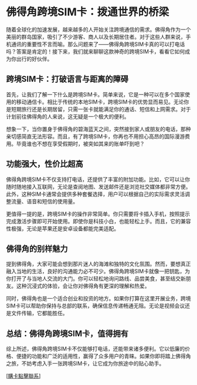 # 佛得角跨境SIM卡：拨通世界的桥梁

随着全球化的加速发展，越来越多的人开始关注跨境通信的需求。佛得角作为一个美丽的群岛国家，吸引了不少游客、商人以及长期居住者。对于这些人群来说，手机通讯的重要性不言而喻。那么问题来了——佛得角跨境SIM卡真的可以打电话吗？答案是肯定的！接下来，我们就来聊聊这款神奇的跨境SIM卡，看看它如何成为你出行的好伙伴。

## 跨境SIM卡：打破语言与距离的障碍

首先，让我们了解一下什么是跨境SIM卡。简单来说，它是一种可以在多个国家使用的移动通信卡。相比于传统的本地SIM卡，跨境SIM卡的优势显而易见。无论你是短期旅行还是长期居留，只需一张卡就能满足你的通话、短信和上网需求。对于计划前往佛得角的人来说，这无疑是一个极大的便利。

想象一下，当你置身于佛得角的碧海蓝天之间，突然接到家人或朋友的电话，那种亲切感简直无法形容。而且，有了跨境SIM卡，你再也不用担心高昂的国际漫游费用。毕竟谁也不想在享受假期时，被突如其来的账单吓到吧？

## 功能强大，性价比超高

佛得角跨境SIM卡不仅支持打电话，还提供了丰富的附加功能。比如，它可以让你随时随地接入互联网，无论是查阅地图、发送邮件还是浏览社交媒体都非常方便。此外，这种SIM卡通常会提供多种套餐选择，用户可以根据自己的实际需求灵活调整流量、语音和短信的使用量。

更值得一提的是，跨境SIM卡的操作非常简单。你只需要将卡插入手机，按照提示完成激活步骤即可开始使用。即使你是科技小白，也能轻松上手。而且，它的兼容性极强，无论是苹果还是安卓设备都能完美适配。

## 佛得角的别样魅力

提到佛得角，大家可能会想到那片迷人的海滩和独特的文化氛围。然而，要想真正融入当地的生活，良好的沟通能力必不可少。佛得角跨境SIM卡就像一把钥匙，为你打开了与当地人交流的大门。你可以轻松地询问路线、品尝美食，甚至结交新朋友。这种沉浸式的体验，会让你对佛得角有更深的理解和热爱。

同时，佛得角也是一个适合创业和投资的地方。如果你打算在这里开展业务，跨境SIM卡可以帮助你保持与总部的联系，确保信息传递畅通无阻。无论是视频会议还是文件传输，它都能胜任。

## 总结：佛得角跨境SIM卡，值得拥有

综上所述，佛得角跨境SIM卡不仅能够打电话，还能带来诸多便利。它以低廉的价格、便捷的功能和广泛的适用性，赢得了众多用户的青睐。如果你即将踏上佛得角之旅，不妨考虑入手一张跨境SIM卡，让它成为你旅途中的贴心助手。

[[購卡點擊聯系](https://t.me/s/esim1088)]